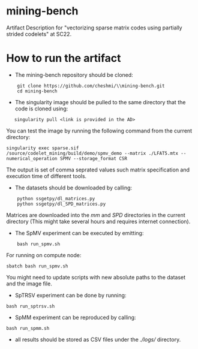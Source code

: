 # mining-bench
Artifact Description for "vectorizing sparse matrix codes using partially strided codelets" at SC22.


# How to run the artifact

* The mining-bench repository should be cloned: 
```    
    git clone https://github.com/cheshmi/\\mining-bench.git
    cd mining-bench
```

* The singularity image should be pulled to the same directory that the code is cloned using: 
 ```
    singularity pull <link is provided in the AD>   
 ``` 
You can test the image by running the following command from the current directory:
```
singularity exec sparse.sif /source/codelet_mining/build/demo/spmv_demo --matrix ./LFAT5.mtx --numerical_operation SPMV --storage_format CSR

``` 
 The output is set of comma seprated values such matrix specification and execution time of different tools.
    
    
* The datasets should be downloaded by calling:
```    
    python ssgetpy/dl_matrices.py
    python ssgetpy/dl_SPD_matrices.py
```    
Matrices are downloaded into the _mm_ and _SPD_ directories in the current directory (This might take several hours and requires internet connection).

* The SpMV experiment can be executed by emitting:
```
    bash run_spmv.sh
```
For running on compute node:
```
sbatch bash run_spmv.sh
```
You might need to update scripts with new absolute paths to the dataset and the image file.
    

* SpTRSV experiment can be done by running:
```
bash run_sptrsv.sh
```
    
* SpMM experiment can be reproduced by calling:
```
bash run_spmm.sh
```
    
* all results should be stored as CSV files under the _./logs/_ directory.